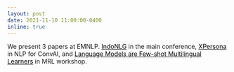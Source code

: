 ```yaml
---
layout: post
date: 2021-11-10 11:00:00-0400
inline: true
---
```


We present 3 papers at EMNLP. <a href="https://aclanthology.org/2021.emnlp-main.699.pdf" style="color:black">IndoNLG</a> in the main conference, <a href="https://aclanthology.org/2021.nlp4convai-1.10.pdf" style="color:black">XPersona</a> in NLP for ConvAI, and <a href="https://aclanthology.org/2021.mrl-1.1.pdf" style="color:black">Language Models are Few-shot Multilingual Learners</a> in MRL workshop.